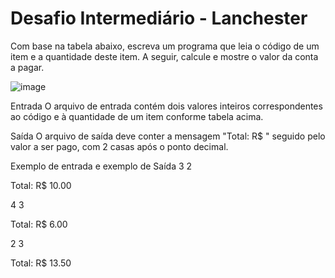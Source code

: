 # Desafio Intermediário - Lanchester

Com base na tabela abaixo, escreva um programa que leia o código de um item e a quantidade deste item. A seguir, calcule e mostre o valor da conta a pagar.

![image](https://resources.urionlinejudge.com.br/gallery/images/problems/UOJ_1038_pt.png)


Entrada
O arquivo de entrada contém dois valores inteiros correspondentes ao código e à quantidade de um item conforme tabela acima.

Saída
O arquivo de saída deve conter a mensagem "Total: R$ " seguido pelo valor a ser pago, com 2 casas após o ponto decimal.

 
Exemplo de entrada e exemplo de Saída
3 2

Total: R$ 10.00

4 3

Total: R$ 6.00

2 3

Total: R$ 13.50